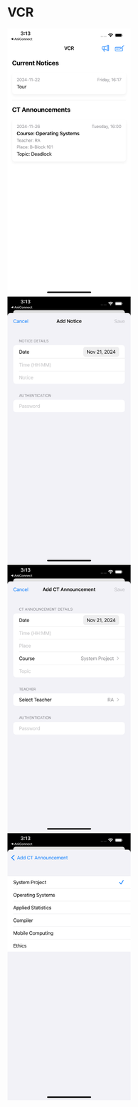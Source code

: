 #  VCR

<img src="./images/p1.png" height="600" alt="Screenshot1">
<img src="./images/p2.png" height="600" alt="Screenshot2">
<img src="./images/p3.png" height="600" alt="Screenshot3">
<img src="./images/p4.png" height="600" alt="Screenshot4">

